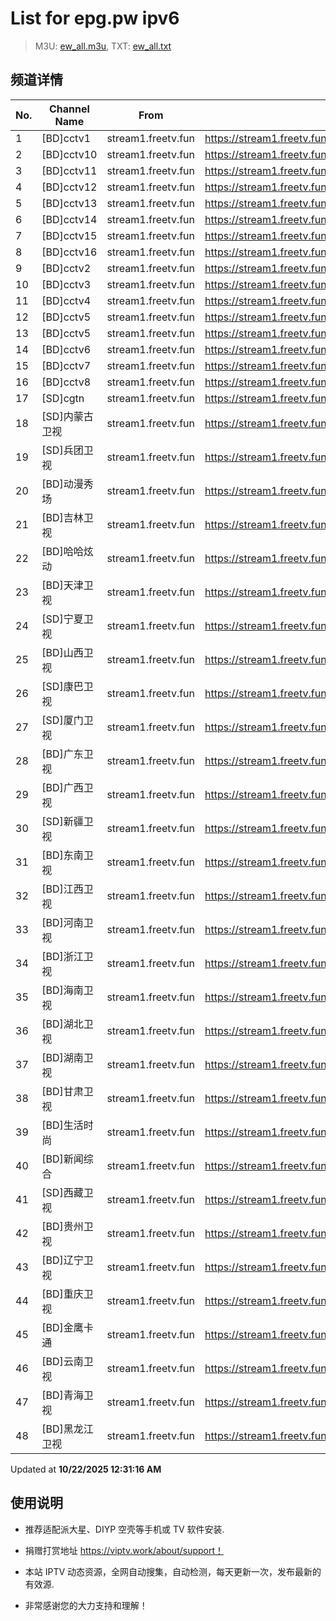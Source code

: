# List for **epg.pw ipv6**

> M3U: [ew_all.m3u](./ew_all.m3u ), TXT: [ew_all.txt](./txt/ew_all.txt )

## 频道详情

| No. | Channel Name | From | Source |
| --- | ------------ | ---- | ------ |
| 1 | [BD]cctv1 | stream1.freetv.fun | <https://stream1.freetv.fun/95cc7a9a16c9974d8c981d42c9a213879904ab744e95150717697089791ab4f0.m3u8> |
| 2 | [BD]cctv10 | stream1.freetv.fun | <https://stream1.freetv.fun/601aaec79c3895954bda6716c1435d723a2f88fa532bd101bf6deec4a997ccb5.m3u8> |
| 3 | [BD]cctv11 | stream1.freetv.fun | <https://stream1.freetv.fun/5617304ea25f76d83957d5012276580a73df55d2617a82014ce8938123aac348.m3u8> |
| 4 | [BD]cctv12 | stream1.freetv.fun | <https://stream1.freetv.fun/6f4520a649957c1068efd36c848b994de2752266a929a4f9a50dba84b9baf9b7.m3u8> |
| 5 | [BD]cctv13 | stream1.freetv.fun | <https://stream1.freetv.fun/864260dae46a78acb1e8ed369525d1c3b8bc16aa69c8789aea0bccf831b6ac40.m3u8> |
| 6 | [BD]cctv14 | stream1.freetv.fun | <https://stream1.freetv.fun/0615172c9e083d70772bf6d78ffcd4e344e9b95aaa026d603259348488832520.m3u8> |
| 7 | [BD]cctv15 | stream1.freetv.fun | <https://stream1.freetv.fun/1c140a857d1a1fde909fed6e5a87b7f725bdc4ef1f375d8de64ed252c9bd5f88.m3u8> |
| 8 | [BD]cctv16 | stream1.freetv.fun | <https://stream1.freetv.fun/90bfaec7908423d502fc444f46d6aa727f5b5d36f67d3492d2ddaa559108372e.m3u8> |
| 9 | [BD]cctv2 | stream1.freetv.fun | <https://stream1.freetv.fun/91af116ab9d49e0b7b1976299faf970b40651dd0e485ab421d05649e890f93ee.m3u8> |
| 10 | [BD]cctv3 | stream1.freetv.fun | <https://stream1.freetv.fun/792979f74e697c8690b1c342bd7328698fa5876d61949ac70adf91f52d5931e6.m3u8> |
| 11 | [BD]cctv4 | stream1.freetv.fun | <https://stream1.freetv.fun/09d6dea42febb619ee6e68faa8cf4e255a8366b33ccb9478248280547eceff81.m3u8> |
| 12 | [BD]cctv5 | stream1.freetv.fun | <https://stream1.freetv.fun/1c87e8d2903e8f1b47579512c24dc43dcb45af4ad0b1503f4ff3b5aeefda321d.m3u8> |
| 13 | [BD]cctv5 | stream1.freetv.fun | <https://stream1.freetv.fun/1ad3c395ee4f6ddf27780111ee4ab3948de3099ef1fb10e513edeed5ffaf255f.m3u8> |
| 14 | [BD]cctv6 | stream1.freetv.fun | <https://stream1.freetv.fun/483f95c06363d35374705eefa8d221d1391eb074c14e133910680c1fe202065b.m3u8> |
| 15 | [BD]cctv7 | stream1.freetv.fun | <https://stream1.freetv.fun/b455a784117753f80bc07ced769e86993b97dca8be5a6c9df9f323016b04973e.m3u8> |
| 16 | [BD]cctv8 | stream1.freetv.fun | <https://stream1.freetv.fun/284609d8ba5cd00caa2a9cef1a983d71487147fba8aa2258db3a4e7d871d4fa1.m3u8> |
| 17 | [SD]cgtn | stream1.freetv.fun | <https://stream1.freetv.fun/910f844a7bf897f502482db426c73cf84506d233ff60fa1246fdde5f857dc22f.m3u8> |
| 18 | [SD]内蒙古卫视 | stream1.freetv.fun | <https://stream1.freetv.fun/e24be89346e650a5a5e69bac482f853f31d7f4ab61a865bd0444cc076abcd1d9.m3u8> |
| 19 | [SD]兵团卫视 | stream1.freetv.fun | <https://stream1.freetv.fun/7e0d9638f60dca70ddc3a2437eb10e874587f11f9d3efd833e71acfbdf2de2d6.m3u8> |
| 20 | [BD]动漫秀场 | stream1.freetv.fun | <https://stream1.freetv.fun/3db4e163a68d0e426d82c41072c03763ff9708ec882448590e3096d87f073067.m3u8> |
| 21 | [BD]吉林卫视 | stream1.freetv.fun | <https://stream1.freetv.fun/20ec706dec67b36d8bd933921ddc77d953bdbb5db85ceb51b4235469b7fa23b2.m3u8> |
| 22 | [BD]哈哈炫动 | stream1.freetv.fun | <https://stream1.freetv.fun/85aec22da72dbb69d4271fbde70b929f467b7d1b7c3c21639939b3d7865a00ac.m3u8> |
| 23 | [BD]天津卫视 | stream1.freetv.fun | <https://stream1.freetv.fun/b2872024b3518dbad51f1d8c7994a98fd69f2a3cd1f31aa5456470adde664c13.m3u8> |
| 24 | [SD]宁夏卫视 | stream1.freetv.fun | <https://stream1.freetv.fun/f6f8e2f44cbdcc23235c57b38355ac272320ee31d15a7fce027b244a112fc180.m3u8> |
| 25 | [BD]山西卫视 | stream1.freetv.fun | <https://stream1.freetv.fun/7134b52d41c5da0ebefe4234424eb6e81cb40844c3c32dec3bb8ec46c333c129.m3u8> |
| 26 | [SD]康巴卫视 | stream1.freetv.fun | <https://stream1.freetv.fun/a76a6b69e65e5cbce50103bae24c8802ac6b3f70a20bee6bd8a75380e707eb9a.m3u8> |
| 27 | [SD]厦门卫视 | stream1.freetv.fun | <https://stream1.freetv.fun/aa65dd411565991ace44f9e5934bd018fdd52122e052d471a363b6ee839e1079.m3u8> |
| 28 | [BD]广东卫视 | stream1.freetv.fun | <https://stream1.freetv.fun/0b9a0cc86da3c10d2460bd636da775da2c350a600329404435f7a6b039f5347a.m3u8> |
| 29 | [BD]广西卫视 | stream1.freetv.fun | <https://stream1.freetv.fun/5206e64f138db7c8f7dead5969aeb89c1a5d7ef0fa8d70add327de43d73b43e9.m3u8> |
| 30 | [SD]新疆卫视 | stream1.freetv.fun | <https://stream1.freetv.fun/38a7b62f90c723e1fc8be87904f40eceeaa656f1a58bcb0ad2f6301bda5452dc.m3u8> |
| 31 | [BD]东南卫视 | stream1.freetv.fun | <https://stream1.freetv.fun/12cc275a53b0651fdf3fb0c2e9a8bdf5a3eb47d2470edf05da5d0e5d86681f23.m3u8> |
| 32 | [BD]江西卫视 | stream1.freetv.fun | <https://stream1.freetv.fun/2ffc9bf43e10963bfbbf5e9cc7bd37c187bf6ebcae5087611a2adc38ef768a02.m3u8> |
| 33 | [BD]河南卫视 | stream1.freetv.fun | <https://stream1.freetv.fun/6725cbfc8b48e39a9e353ee9da258c0dfb61c25b056e00548e693d11fbe836d5.m3u8> |
| 34 | [BD]浙江卫视 | stream1.freetv.fun | <https://stream1.freetv.fun/ba959dabad9d99bf7f65509f2656d479739085231a10f09b40a6b6e2f7b330a0.m3u8> |
| 35 | [BD]海南卫视 | stream1.freetv.fun | <https://stream1.freetv.fun/7a78dc6b6e6ef16767b426671bc98edf3a6b82cbba1106f34703764646acfeec.m3u8> |
| 36 | [BD]湖北卫视 | stream1.freetv.fun | <https://stream1.freetv.fun/7334aa35e6a44cc649804189187ff5f4164d90293e8e6044a3d0373f3a8b9216.m3u8> |
| 37 | [BD]湖南卫视 | stream1.freetv.fun | <https://stream1.freetv.fun/f4c5751c2f6c00be6eab4336cf2fae6507e385aa7af2ce8e657249ce22662898.m3u8> |
| 38 | [BD]甘肃卫视 | stream1.freetv.fun | <https://stream1.freetv.fun/3a72a76b79b9bd2909a2d03da20d2b8d2b38c9d1bec7944afc2c71210fbfe9e7.m3u8> |
| 39 | [BD]生活时尚 | stream1.freetv.fun | <https://stream1.freetv.fun/e8843eefc1937554ba2fd44630eda3d4640478f1bc64b2a1cf44cfa81b0e85d3.m3u8> |
| 40 | [BD]新闻综合 | stream1.freetv.fun | <https://stream1.freetv.fun/b15ca8c8eccf56990df595ab996e237bea8d78d60312ad61da5559e1fd2c76ac.m3u8> |
| 41 | [SD]西藏卫视 | stream1.freetv.fun | <https://stream1.freetv.fun/dd47ba03fe77064ea4e0978637231bce94e7554c9f8f6a020195311829752aed.m3u8> |
| 42 | [BD]贵州卫视 | stream1.freetv.fun | <https://stream1.freetv.fun/363e4472ad7d6a9c376cb0631a6ebed43ee0af641dae020f8ecbf0acb8430b1b.m3u8> |
| 43 | [BD]辽宁卫视 | stream1.freetv.fun | <https://stream1.freetv.fun/91916992fb62b120939e6706e0afe5b3f293ac89ef6e02481b3f54c9a869c6c3.m3u8> |
| 44 | [BD]重庆卫视 | stream1.freetv.fun | <https://stream1.freetv.fun/f086c767304aa159b2fabd7242210345a74838560a7016e8b06b107a024682e5.m3u8> |
| 45 | [BD]金鹰卡通 | stream1.freetv.fun | <https://stream1.freetv.fun/d20d03fc60ad339d49e1d54e4379efc257a119c0a7ac7ab767e40d1823d7f89c.m3u8> |
| 46 | [BD]云南卫视 | stream1.freetv.fun | <https://stream1.freetv.fun/e0d72e40da75f2fab185dbcbe50041d8d0b9a9b14f9cfe43c8c7c7f5d1c4649e.m3u8> |
| 47 | [BD]青海卫视 | stream1.freetv.fun | <https://stream1.freetv.fun/021954e0bd23ff5994dc1c5280e02e9e28fbadbf2661aae937772b2c44c4b6a3.m3u8> |
| 48 | [BD]黑龙江卫视 | stream1.freetv.fun | <https://stream1.freetv.fun/c2eb56785fef74104edf03004c9864576aaf84c9b5084cf14001c9b9e136877f.m3u8> |

Updated at **10/22/2025 12:31:16 AM**

## 使用说明

- 推荐适配派大星、DIYP 空壳等手机或 TV 软件安装.

- 捐赠打赏地址 <https://viptv.work/about/support！>

- 本站 IPTV 动态资源，全网自动搜集，自动检测，每天更新一次，发布最新的有效源.

- 非常感谢您的大力支持和理解！
